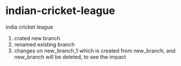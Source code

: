 # indian-cricket-league
india cricket league

1. crated new branch
2. renamed existing branch
3. changes on new_branch_1 which is created from new_branch, and new_branch will be deleted, to see the impact
